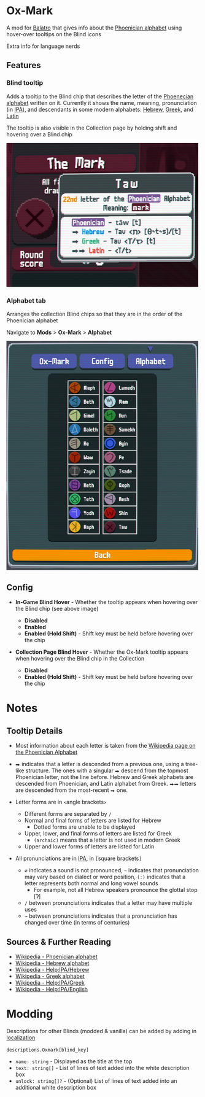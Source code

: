 # Ox-Mark

A mod for [Balatro](https://store.steampowered.com/app/2379780/Balatro/) that gives info about the [Phoenician alphabet](https://en.wikipedia.org/wiki/Phoenician_alphabet) using hover-over tooltips on the Blind icons

Extra info for language nerds

## Features

### Blind tooltip

Adds a tooltip to the Blind chip that describes the letter of the [Phoenecian alphabet](https://en.wikipedia.org/wiki/Phoenician_alphabet) written on it. Currently it shows the name, meaning, pronunciation (in [IPA](https://en.wikipedia.org/wiki/Help:IPA)), and descendants in some modern alphabets: [Hebrew](https://en.wikipedia.org/wiki/Hebrew_alphabet), [Greek](https://en.wikipedia.org/wiki/Greek_alphabet), and [Latin](https://en.wikipedia.org/wiki/Latin_script)

The tooltip is also visible in the Collection page by holding shift and hovering over a Blind chip

<img src=".github/assets/readme/tooltip.png" width="500" alt="In-game Tooltip">

### Alphabet tab

Arranges the collection Blind chips so that they are in the order of the Phoenician alphabet

Navigate to **Mods** > **Ox-Mark** > **Alphabet**

<img src=".github/assets/readme/alphabet_tab.png" width="500" alt="Alphabet Tab">

## Config

* **In-Game Blind Hover** - Whether the tooltip appears when hovering over the Blind chip (see above image)
    * **Disabled**
    * **Enabled**
    * **Enabled (Hold Shift)** - Shift key must be held before hovering over the chip

* **Collection Page Blind Hover** - Whether the Ox-Mark tooltip appears when hovering over the Blind chip in the Collection
    * **Disabled**
    * **Enabled (Hold Shift)** - Shift key must be held before hovering over the chip

# Notes

## Tooltip Details

* Most information about each letter is taken from the [Wikipedia page on the Phoenician Alphabet](https://en.wikipedia.org/wiki/Phoenician_alphabet#Table_of_letters)

* `⮕` indicates that a letter is descended from a previous one, using a tree-like structure. The ones with a singular `⮕` descend from the topmost Phoenician letter, not the line before. Hebrew and Greek alphabets are descended from Phoenician, and Latin alphabet from Greek. `⮕⮕` letters are descended from the most-recent `⮕` one.

* Letter forms are in `<`angle brackets`>`
    * Different forms are separated by `/`
    * Normal and final forms of letters are listed for Hebrew
        * Dotted forms are unable to be displayed
    * Upper, lower, and final forms of letters are listed for Greek
        * `(archaic)` means that a letter is not used in modern Greek
    * Upper and lower forms of letters are listed for Latin

* All pronunciations are in [IPA](https://en.wikipedia.org/wiki/International_Phonetic_Alphabet), in `[`square brackets`]`
    * `∅` indicates a sound is not pronounced, `~` indicates that pronunciation may vary based on dialect or word position, `(ː)` indicates that a letter represents both normal and long vowel sounds
        * For example, not all Hebrew speakers pronounce the glottal stop \[ʔ\]
    * `/` between pronunciations indicates that a letter may have multiple uses
    * `→` between pronunciations indicates that a pronunciation has changed over time (in terms of centuries)

## Sources & Further Reading

* [Wikipedia - Phoenician alphabet](https://en.wikipedia.org/wiki/Phoenician_alphabet#Table_of_letters)
* [Wikipedia - Hebrew alphabet](https://en.wikipedia.org/wiki/Hebrew_alphabet#Pronunciation)
* [Wikipedia - Help:IPA/Hebrew](https://en.wikipedia.org/wiki/Help:IPA/Hebrew)
* [Wikipedia - Greek alphabet](https://en.wikipedia.org/wiki/Greek_alphabet#Letters)
* [Wikipedia - Help:IPA/Greek](https://en.wikipedia.org/wiki/Help:IPA/Greek)
* [Wikipedia - Help:IPA/English](https://en.wikipedia.org/wiki/Help:IPA/English)

# Modding

Descriptions for other Blinds (modded & vanilla) can be added by adding in [localization](https://github.com/Steamodded/smods/wiki/Localization)

`descriptions.Oxmark[blind_key]`

* `name: string` - Displayed as the title at the top
* `text: string[]` - List of lines of text added into the white description box
* `unlock: string[]?` - (Optional) List of lines of text added into an additional white description box
